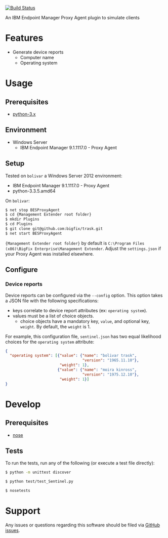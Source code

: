 [![Build Status](https://travis-ci.org/bigfix/trask.svg?branch=master)](https://travis-ci.org/bigfix/trask)

An IBM Endpoint Manager Proxy Agent plugin to simulate clients

# Features
- Generate device reports
  - Computer name
  - Operating system

# Usage
## Prerequisites
- [python-3.x](https://www.python.org/downloads/)

## Environment
- Windows Server
  - IBM Endpoint Manager 9.1.1117.0 - Proxy Agent

## Setup
Tested on `bolivar` a Windows Server 2012 environment:
- IBM Endpoint Manager 9.1.1117.0 - Proxy Agent
- python-3.3.5.amd64

On `bolivar`:

```bash
$ net stop BESProxyAgent
$ cd {Management Extender root folder}
$ mkdir Plugins
$ cd Plugins
$ git clone git@github.com:bigfix/trask.git
$ net start BESProxyAgent
```

`{Management Extender root folder}` by default is `C:\Program Files (x86)\BigFix Enterprise\Management Extender`. Adjust the `settings.json` if your Proxy Agent was installed elsewhere.

## Configure
### Device reports
Device reports can be configured via the ``--config`` option. This option takes a JSON file with the following specifications:
- keys correlate to device report attributes (ex: `operating system`).
- values must be a list of choice objects.
  - choice objects have a mandatory key, `value`, and optional key, `weight`. By default, the `weight` is 1.

For example, this configuration file, `sentinel.json` has two equal likelihood choices for the `operating system` attribute:

```json
{
  "operating system": [{"value": {"name": "bolivar trask", 
                                  "version": "1965.11.10"}, 
                        "weight": 1},
                       {"value": {"name": "moira kinross", 
                                  "version": "1975.12.10"}, 
                        "weight": 1}]
}
```

# Develop
## Prerequisites
- [nose](https://nose.readthedocs.org/en/latest/)

## Tests
To run the tests, run any of the following (or execute a test file directly):

```bash
$ python -m unittest discover
```

```bash
$ python test/test_Sentinel.py
```

```bash
$ nosetests
```

# Support
Any issues or questions regarding this software should be filed via [GitHub issues](https://github.com/bigfix/trask/issues).
